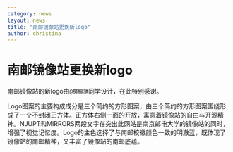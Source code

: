 ```yaml
---
category: news
layout: news
title: "南邮镜像站更换新logo"
author: christina
---
```


# 南邮镜像站更换新logo

南邮镜像站的新logo由`@房稼骐`同学设计，在此特别感谢。

Logo图案的主要构成成分是三个简约的方形图案，由三个简约的方形图案围绕形成了一个不封闭正方体。正方体右侧一面的开放，寓意着镜像站的自由与开源精神。NJUPT和MIRRORS两段文字在突出此网站是南京邮电大学的镜像站的同时，增强了视觉记忆度。Logo的主色选择了与南邮校徽颜色一致的明澈蓝，既体现了镜像站的南邮精神，又丰富了镜像站的南邮底蕴。


